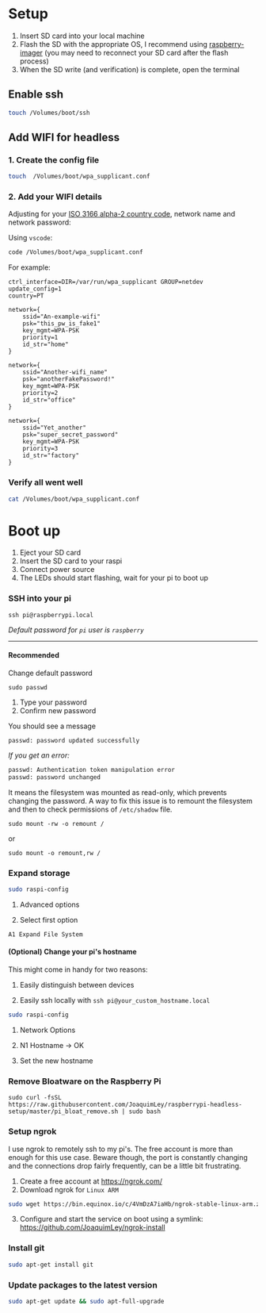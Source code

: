 # Setup

1. Insert SD card into your local machine
2. Flash the SD with the appropriate OS, I recommend using [raspberry-imager](https://www.raspberrypi.org/blog/raspberry-pi-imager-imaging-utility/) (you may need to reconnect your SD card after the flash process)
3. When the SD write (and verification) is complete, open the terminal

## Enable ssh
```bash
touch /Volumes/boot/ssh
```

## Add WIFI for headless

### 1. Create the config file

```bash
touch  /Volumes/boot/wpa_supplicant.conf
```

### 2. Add your WIFI details

Adjusting for your [ISO 3166 alpha-2 country code](https://en.wikipedia.org/wiki/List_of_ISO_3166_country_codes), network name and network password:

Using `vscode`:
```bash
code /Volumes/boot/wpa_supplicant.conf
```

For example:

```
ctrl_interface=DIR=/var/run/wpa_supplicant GROUP=netdev
update_config=1
country=PT

network={
	ssid="An-example-wifi"
	psk="this_pw_is_fake1"
	key_mgmt=WPA-PSK
	priority=1
	id_str="home"
}

network={
	ssid="Another-wifi_name"
	psk="anotherFakePassword!"
	key_mgmt=WPA-PSK
	priority=2
	id_str="office"
}

network={
	ssid="Yet_another"
	psk="super_secret_password"
	key_mgmt=WPA-PSK
	priority=3
	id_str="factory"
}
```

### Verify all went well

```bash
cat /Volumes/boot/wpa_supplicant.conf
```

# Boot up

1. Eject your SD card
2. Insert the SD card to your raspi
3. Connect power source
4. The LEDs should start flashing, wait for your pi to boot up

### SSH into your pi

```
ssh pi@raspberrypi.local
```

_Default password for `pi` user is `raspberry`_

-----------------------------

#### Recommended

Change default password

```
sudo passwd
```

1. Type your password
2. Confirm new password

You should see a message 
```
passwd: password updated successfully
```

_If you get an error:_

```bash
passwd: Authentication token manipulation error
passwd: password unchanged
```

It means the filesystem was mounted as read-only, which prevents changing the password. A way to fix this issue is to remount the filesystem and then to check permissions of `/etc/shadow` file.

```
sudo mount -rw -o remount /
```

or

```
sudo mount -o remount,rw /
```

### Expand storage

```bash
sudo raspi-config
```

  1. Advanced options

  2. Select first option 
  
```
A1 Expand File System
```

#### (Optional) Change your pi's hostname

This might come in handy for two reasons:
1. Easily distinguish between devices

2. Easily ssh locally with `ssh pi@your_custom_hostname.local`

```bash
sudo raspi-config
```

  1. Network Options

  2. N1 Hostname -> OK
  
  3. Set the new hostname

### Remove Bloatware on the Raspberry Pi

```
sudo curl -fsSL https://raw.githubusercontent.com/JoaquimLey/raspberrypi-headless-setup/master/pi_bloat_remove.sh | sudo bash
```

### Setup ngrok

I use ngrok to remotely ssh to my pi's. The free account is more than enough for this use case. Beware though, the port is constantly changing and the connections drop fairly frequently, can be a little bit frustrating.

1. Create a free account at https://ngrok.com/
2. Download  ngrok for `Linux ARM`

```bash
sudo wget https://bin.equinox.io/c/4VmDzA7iaHb/ngrok-stable-linux-arm.zip
```

3. Configure and start the service on boot using a symlink: https://github.com/JoaquimLey/ngrok-install

### Install git

```bash
sudo apt-get install git
```


### Update packages to the latest version

```bash
sudo apt-get update && sudo apt-full-upgrade
```
